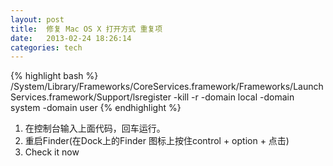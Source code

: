 ```yaml
---
layout: post
title:  修复 Mac OS X 打开方式 重复项
date:   2013-02-24 18:26:14
categories: tech
---
```


{% highlight bash %}
/System/Library/Frameworks/CoreServices.framework/Frameworks/LaunchServices.framework/Support/lsregister -kill -r -domain local -domain system -domain user
{% endhighlight %}

1. 在控制台输入上面代码，回车运行。
2. 重启Finder(在Dock上的Finder 图标上按住control + option + 点击)
3. Check it now
